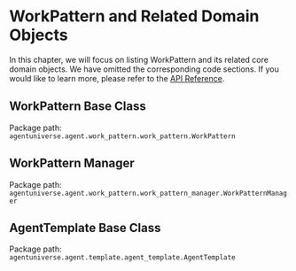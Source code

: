 # WorkPattern and Related Domain Objects
In this chapter, we will focus on listing WorkPattern and its related core domain objects. We have omitted the corresponding code sections. If you would like to learn more, please refer to the [API Reference](../../Tech_Capabilities/Others/API_Reference.md).

## WorkPattern Base Class
Package path: `agentuniverse.agent.work_pattern.work_pattern.WorkPattern`

## WorkPattern Manager
Package path: `agentuniverse.agent.work_pattern.work_pattern_manager.WorkPatternManager`

## AgentTemplate Base Class
Package path: `agentuniverse.agent.template.agent_template.AgentTemplate`
